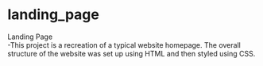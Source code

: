 # landing_page
Landing Page<br>
-This project is a recreation of a typical website homepage. The overall structure of the website was set up using HTML and then styled using CSS.
